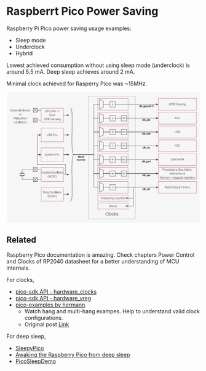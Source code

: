 # Raspberrt Pico Power Saving

Raspberry Pi Pico power saving usage examples:

- Sleep mode
- Underclock
- Hybrid

Lowest achieved consumption without using sleep mode (underclock) is around 5.5 mA. Deep sleep
achieves around 2 mA.

Minimal clock achieved for Rasperry Pico was ~15MHz.

![](./img/rp2040_clocks.jpeg)

## Related

Raspberry Pico documentation is amazing. Check chapters Power Control and Clocks
of RP2040 datasheet for a better understanding of MCU internals.

For clocks,
- [pico-sdk API - hardware_clocks](https://www.raspberrypi.com/documentation/pico-sdk/hardware.html#hardware_clocks)
- [pico-sdk API - hardware_vreg](https://www.raspberrypi.com/documentation/pico-sdk/hardware.html#hardware_vreg)
- [pico-examples by hermann](https://github.com/Hermann-SW/pico-examples)
  - Watch hang and multi-hang exampes. Help to understand valid clock configurations.
  - Original post [Link](https://forums.raspberrypi.com/viewtopic.php?t=307533)

For deep sleep,
- [SleepyPico](https://github.com/ms1963/SleepyPico)
- [Awaking the Raspberry Pico from deep sleep](https://ghubcoder.github.io/posts/awaking-the-pico/)
- [PicoSleepDemo](https://github.com/ghubcoder/PicoSleepDemo/blob/master/main.c)
